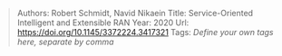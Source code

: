 > Authors: Robert Schmidt, Navid Nikaein
> Title: Service-Oriented Intelligent and Extensible RAN
> Year: 2020
> Url: https://doi.org/10.1145/3372224.3417321
> Tags: *Define your own tags here, separate by comma*